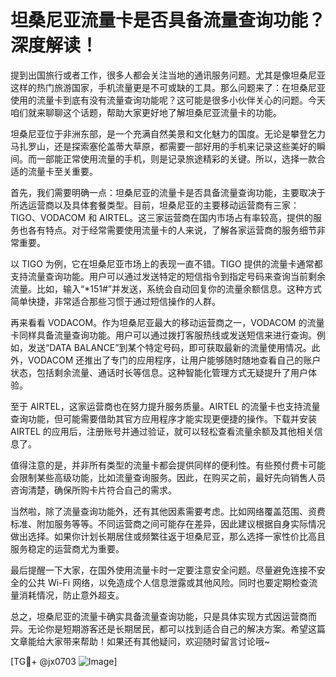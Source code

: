 # 坦桑尼亚流量卡是否具备流量查询功能？深度解读！

提到出国旅行或者工作，很多人都会关注当地的通讯服务问题。尤其是像坦桑尼亚这样的热门旅游国家，手机流量更是不可或缺的工具。那么问题来了：在坦桑尼亚使用的流量卡到底有没有流量查询功能呢？这可能是很多小伙伴关心的问题。今天咱们就来聊聊这个话题，帮助大家更好地了解坦桑尼亚流量卡的功能。

坦桑尼亚位于非洲东部，是一个充满自然美景和文化魅力的国度。无论是攀登乞力马扎罗山，还是探索塞伦盖蒂大草原，都需要一部好用的手机来记录这些美好的瞬间。而一部能正常使用流量的手机，则是记录旅途精彩的关键。所以，选择一款合适的流量卡至关重要。

首先，我们需要明确一点：坦桑尼亚的流量卡是否具备流量查询功能，主要取决于所选运营商以及具体套餐类型。目前，坦桑尼亚的主要移动运营商有三家：TIGO、VODACOM 和 AIRTEL。这三家运营商在国内市场占有率较高，提供的服务也各有特点。对于经常需要使用流量卡的人来说，了解各家运营商的服务细节非常重要。

以 TIGO 为例，它在坦桑尼亚市场上的表现一直不错。TIGO 提供的流量卡通常都支持流量查询功能。用户可以通过发送特定的短信指令到指定号码来查询当前剩余流量。比如，输入“*151#”并发送，系统会自动回复你的流量余额信息。这种方式简单快捷，非常适合那些习惯于通过短信操作的人群。

再来看看 VODACOM。作为坦桑尼亚最大的移动运营商之一，VODACOM 的流量卡同样具备流量查询功能。用户可以通过拨打客服热线或发送短信来进行查询。例如，发送“DATA BALANCE”到某个特定号码，即可获取最新的流量使用情况。此外，VODACOM 还推出了专门的应用程序，让用户能够随时随地查看自己的账户状态，包括剩余流量、通话时长等信息。这种智能化管理方式无疑提升了用户体验。

至于 AIRTEL，这家运营商也在努力提升服务质量。AIRTEL 的流量卡也支持流量查询功能，但可能需要借助其官方应用程序才能实现更便捷的操作。下载并安装 AIRTEL 的应用后，注册账号并通过验证，就可以轻松查看流量余额及其他相关信息了。

值得注意的是，并非所有类型的流量卡都会提供同样的便利性。有些预付费卡可能会限制某些高级功能，比如流量查询服务。因此，在购买之前，最好先向销售人员咨询清楚，确保所购卡片符合自己的需求。

当然啦，除了流量查询功能外，还有其他因素需要考虑。比如网络覆盖范围、资费标准、附加服务等等。不同运营商之间可能存在差异，因此建议根据自身实际情况做出选择。如果你计划长期居住或频繁往返于坦桑尼亚，那么选择一家性价比高且服务稳定的运营商尤为重要。

最后提醒一下大家，在国外使用流量卡时一定要注意安全问题。尽量避免连接不安全的公共 Wi-Fi 网络，以免造成个人信息泄露或其他风险。同时也要定期检查流量消耗情况，防止意外超支。

总之，坦桑尼亚的流量卡确实具备流量查询功能，只是具体实现方式因运营商而异。无论你是短期游客还是长期居民，都可以找到适合自己的解决方案。希望这篇文章能给大家带来帮助！如果还有其他疑问，欢迎随时留言讨论哦~

[TG💪+ @jx0703 ![Image](https://github.com/user-attachments/assets/dbca1d08-cadb-493c-b0ec-ad6f7a83f270)]